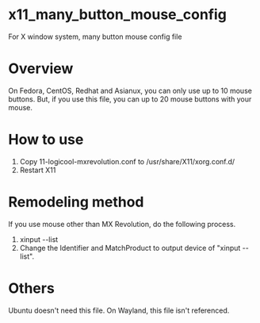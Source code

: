 # x11_many_button_mouse_config
For X window system, many button mouse config file

# Overview
On Fedora, CentOS, Redhat and Asianux,
you can only use up to 10 mouse buttons.
But, if you use this file, you can up to 20 mouse buttons with your mouse.

# How to use
1. Copy 11-logicool-mxrevolution.conf to /usr/share/X11/xorg.conf.d/
2. Restart X11

# Remodeling method

If you use mouse other than MX Revolution, do the following process.

1. xinput --list
2. Change the Identifier and MatchProduct to output device of "xinput --list".

# Others
Ubuntu doesn't need this file.
On Wayland, this file isn't referenced.

